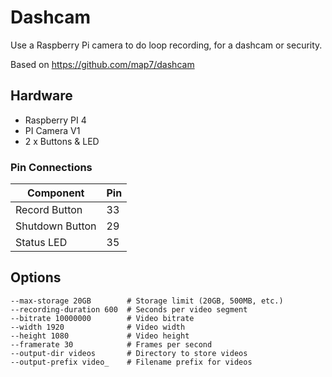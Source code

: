 # Dashcam

Use a Raspberry Pi camera to do loop recording, for a dashcam or security.

Based on https://github.com/map7/dashcam

## Hardware

- Raspberry PI 4
- PI Camera V1
- 2 x Buttons & LED

### Pin Connections

| Component | Pin |
|-----------|-----|
| Record Button | 33 |
| Shutdown Button | 29 |
| Status LED | 35 |

## Options

```
--max-storage 20GB        # Storage limit (20GB, 500MB, etc.)
--recording-duration 600  # Seconds per video segment
--bitrate 10000000        # Video bitrate
--width 1920              # Video width
--height 1080             # Video height
--framerate 30            # Frames per second
--output-dir videos       # Directory to store videos
--output-prefix video_    # Filename prefix for videos
```
